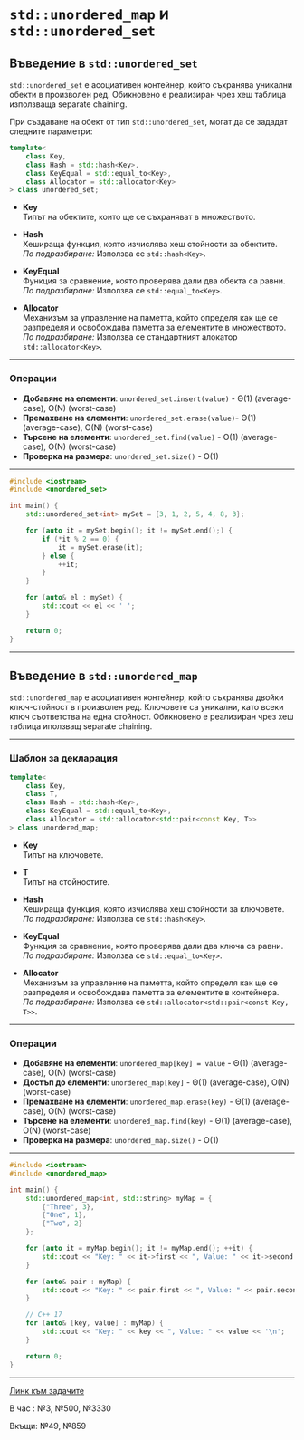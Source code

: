 
# `std::unordered_map` и `std::unordered_set`

## Въведение в `std::unordered_set`

`std::unordered_set` е асоциативен контейнер, който съхранява уникални обекти в произволен ред. 
Обикновено е реализиран чрез хеш таблица използваща separate chaining.

При създаване на обект от тип `std::unordered_set`, могат да се зададат следните параметри:

```c++
template<
    class Key,
    class Hash = std::hash<Key>,
    class KeyEqual = std::equal_to<Key>,
    class Allocator = std::allocator<Key>
> class unordered_set;
```

- **Key**  
  Типът на обектите, които ще се съхраняват в множеството.

- **Hash**  
  Хешираща функция, която изчислява хеш стойности за обектите.  
  *По подразбиране:* Използва се `std::hash<Key>`.

- **KeyEqual**  
  Функция за сравнение, която проверява дали два обекта са равни.  
  *По подразбиране:* Използва се `std::equal_to<Key>`.

- **Allocator**  
  Механизъм за управление на паметта, който определя как ще се разпределя и освобождава паметта за елементите в множеството.  
  *По подразбиране:* Използва се стандартният алокатор `std::allocator<Key>`.

---

### Операции

- **Добавяне на елементи**: `unordered_set.insert(value)` - Θ(1) (average-case), O(N) (worst-case)
- **Премахване на елементи**: `unordered_set.erase(value)`- Θ(1) (average-case), O(N) (worst-case)
- **Търсене на елементи**: `unordered_set.find(value)` - Θ(1) (average-case), O(N) (worst-case)
- **Проверка на размера**: `unordered_set.size()` - O(1)

---

```c++
#include <iostream>
#include <unordered_set>

int main() {
    std::unordered_set<int> mySet = {3, 1, 2, 5, 4, 8, 3};

    for (auto it = mySet.begin(); it != mySet.end();) {
        if (*it % 2 == 0) {
            it = mySet.erase(it);
        } else {
            ++it;
        }
    }

    for (auto& el : mySet) {
        std::cout << el << ' ';
    }

    return 0;
}
```

---

## Въведение в `std::unordered_map`

`std::unordered_map` е асоциативен контейнер, който съхранява двойки ключ-стойност в произволен ред. Ключовете са уникални, като всеки ключ съответства на една стойност. Обикновено е реализиран чрез хеш таблица иползващ separate chaining.

---

### Шаблон за декларация

```c++
template<
    class Key,
    class T,
    class Hash = std::hash<Key>,
    class KeyEqual = std::equal_to<Key>,
    class Allocator = std::allocator<std::pair<const Key, T>>
> class unordered_map;
```

- **Key**  
  Типът на ключовете.

- **T**  
  Типът на стойностите.

- **Hash**  
  Хешираща функция, която изчислява хеш стойности за ключовете.  
  *По подразбиране:* Използва се `std::hash<Key>`.

- **KeyEqual**  
  Функция за сравнение, която проверява дали два ключа са равни.  
  *По подразбиране:* Използва се `std::equal_to<Key>`.

- **Allocator**  
  Механизъм за управление на паметта, който определя как ще се разпределя и освобождава паметта за елементите в контейнера.  
  *По подразбиране:* Използва се `std::allocator<std::pair<const Key, T>>`.

---

### Операции

- **Добавяне на елементи**: `unordered_map[key] = value` - Θ(1) (average-case), O(N) (worst-case)
- **Достъп до елементи**: `unordered_map[key]` -           Θ(1) (average-case), O(N) (worst-case)
- **Премахване на елементи**: `unordered_map.erase(key)` - Θ(1) (average-case), O(N) (worst-case)
- **Търсене на елементи**: `unordered_map.find(key)` -     Θ(1) (average-case), O(N) (worst-case)
- **Проверка на размера**: `unordered_map.size()` -        O(1)

---

```c++
#include <iostream>
#include <unordered_map>

int main() {
    std::unordered_map<int, std::string> myMap = {
        {"Three", 3},
        {"One", 1},
        {"Two", 2}
    };

    for (auto it = myMap.begin(); it != myMap.end(); ++it) {
        std::cout << "Key: " << it->first << ", Value: " << it->second << '\n';
    }

    for (auto& pair : myMap) {
        std::cout << "Key: " << pair.first << ", Value: " << pair.second << '\n';
    }

    // C++ 17
    for (auto& [key, value] : myMap) {
        std::cout << "Key: " << key << ", Value: " << value << '\n';
    }

    return 0;
}
```
----
[Линк към задачите](https://leetcode.com/problem-list/asohzosr/)

В час : №3, №500, №3330

Вкъщи: №49, №859
